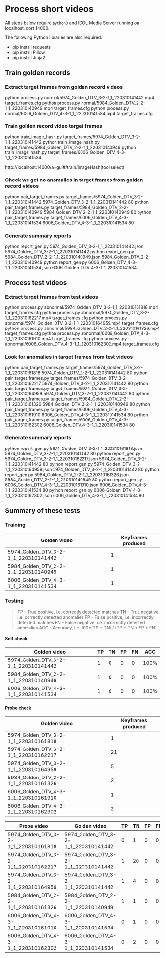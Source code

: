 # Process short videos

All steps below require `python3` and IDOL Media Server running on localhost, port 14000.

The following Python libraries are also required:
- pip install requests
- pip install Pillow
- pip install Jinja2

## Train golden records

### Extract target frames from golden record videos

python process.py normal/5974_Golden_DTV_3-2-1_1_220310141442.mp4 target_frames.cfg
python process.py normal/5984_Golden_DTV_2-2-1_1_220310140949.mp4 target_frames.cfg
python process.py normal/6006_Golden_DTV_4-3-1_1_220310141534.mp4 target_frames.cfg

### Train golden record video target frames

python train_image_hash.py target_frames/5974_Golden_DTV_3-2-1_1_220310141442
python train_image_hash.py target_frames/5984_Golden_DTV_2-2-1_1_220310140949
python train_image_hash.py target_frames/6006_Golden_DTV_4-3-1_1_220310141534

http://localhost:14000/a=gui#/train/imageHash(tool:select)

### Check we get no anomalies in target frames from golden record videos

python pair_target_frames.py target_frames/5974_Golden_DTV_3-2-1_1_220310141442 5974_Golden_DTV_3-2-1_1_220310141442 80
python pair_target_frames.py target_frames/5984_Golden_DTV_2-2-1_1_220310140949 5984_Golden_DTV_2-2-1_1_220310140949 80
python pair_target_frames.py target_frames/6006_Golden_DTV_4-3-1_1_220310141534 6006_Golden_DTV_4-3-1_1_220310141534 80

### Generate summary reports

python report_gen.py 5974_Golden_DTV_3-2-1_1_220310141442.json 5974_Golden_DTV_3-2-1_1_220310141442
python report_gen.py 5984_Golden_DTV_2-2-1_1_220310140949.json 5984_Golden_DTV_2-2-1_1_220310140949
python report_gen.py 6006_Golden_DTV_4-3-1_1_220310141534.json 6006_Golden_DTV_4-3-1_1_220310141534

## Process test videos

### Extract target frames from test videos

python process.py abnormal/5974_Golden_DTV_3-2-1_1_220310161818.mp4 target_frames.cfg
python process.py abnormal/5974_Golden_DTV_3-2-1_1_220310162217.mp4 target_frames.cfg
python process.py abnormal/5974_Golden_DTV_3-2-1_1_220310164959.mp4 target_frames.cfg
python process.py abnormal/5984_Golden_DTV_2-2-1_1_220310161326.mp4 target_frames.cfg
python process.py abnormal/6006_Golden_DTV_4-3-1_1_220310161910.mp4 target_frames.cfg
python process.py abnormal/6006_Golden_DTV_4-3-1_1_220310162302.mp4 target_frames.cfg

### Look for anomalies in target frames from test videos

python pair_target_frames.py target_frames/5974_Golden_DTV_3-2-1_1_220310161818 5974_Golden_DTV_3-2-1_1_220310141442 80
python pair_target_frames.py target_frames/5974_Golden_DTV_3-2-1_1_220310162217 5974_Golden_DTV_3-2-1_1_220310141442 80
python pair_target_frames.py target_frames/5974_Golden_DTV_3-2-1_1_220310164959 5974_Golden_DTV_3-2-1_1_220310141442 80
python pair_target_frames.py target_frames/5984_Golden_DTV_2-2-1_1_220310161326 5984_Golden_DTV_2-2-1_1_220310140949 80
python pair_target_frames.py target_frames/6006_Golden_DTV_4-3-1_1_220310161910 6006_Golden_DTV_4-3-1_1_220310141534 80
python pair_target_frames.py target_frames/6006_Golden_DTV_4-3-1_1_220310162302 6006_Golden_DTV_4-3-1_1_220310141534 80

### Generate summary reports

python report_gen.py 5974_Golden_DTV_3-2-1_1_220310161818.json 5974_Golden_DTV_3-2-1_1_220310141442 80
python report_gen.py 5974_Golden_DTV_3-2-1_1_220310162217.json 5974_Golden_DTV_3-2-1_1_220310141442 80
python report_gen.py 5974_Golden_DTV_3-2-1_1_220310164959.json 5974_Golden_DTV_3-2-1_1_220310141442 80
python report_gen.py 5984_Golden_DTV_2-2-1_1_220310161326.json 5984_Golden_DTV_2-2-1_1_220310140949 80
python report_gen.py 6006_Golden_DTV_4-3-1_1_220310161910.json 6006_Golden_DTV_4-3-1_1_220310141534 80
python report_gen.py 6006_Golden_DTV_4-3-1_1_220310162302.json 6006_Golden_DTV_4-3-1_1_220310141534 80

## Summary of these tests

### Training

Golden video | Keyframes produced
--- | ---
5974_Golden_DTV_3-2-1_1_220310141442 | 1
5984_Golden_DTV_2-2-1_1_220310140949 | 1
6006_Golden_DTV_4-3-1_1_220310141534 | 1

### Testing

> TP - True positive, i.e. correctly detected matches
> TN - True negative, i.e. correctly detected anomalies
> FP - False positive, i.e. incorrectly detected matches
> FN - False negative, i.e. incorrectly detected anomalies
> ACC - Accuracy, i.e. 100*(TP + TN) / (TP + TN + FP + FN)

#### Self check

Golden video | TP | TN | FP | FN | ACC
--- | --- | --- | --- | --- | ---
5974_Golden_DTV_3-2-1_1_220310141442 | 1 | 0 | 0 | 0 | 100%
5984_Golden_DTV_2-2-1_1_220310140949 | 1 | 0 | 0 | 0 | 100%
6006_Golden_DTV_4-3-1_1_220310141534 | 1 | 0 | 0 | 0 | 100%

#### Probe check

Golden video | Keyframes produced
--- | ---
5974_Golden_DTV_3-2-1_1_220310161818 | 1
5974_Golden_DTV_3-2-1_1_220310162217 | 21
5974_Golden_DTV_3-2-1_1_220310164959 | 5
5984_Golden_DTV_2-2-1_1_220310161326 | 2
6006_Golden_DTV_4-3-1_1_220310161910 | 1
6006_Golden_DTV_4-3-1_1_220310162302 | 2

Probe video | Golden video | TP | TN | FP | FN | ACC
--- | --- | --- | --- | --- | --- | ---
5974_Golden_DTV_3-2-1_1_220310161818 | 5974_Golden_DTV_3-2-1_1_220310141442 | 0 | 1 | 0 | 0 | 100%
5974_Golden_DTV_3-2-1_1_220310162217 | 5974_Golden_DTV_3-2-1_1_220310141442 | 1 | 20 | 0 | 0 | 100%
5974_Golden_DTV_3-2-1_1_220310164959 | 5974_Golden_DTV_3-2-1_1_220310141442 | 1 | 4 | 0 | 0 | 100%
5984_Golden_DTV_2-2-1_1_220310161326 | 5984_Golden_DTV_2-2-1_1_220310140949 | 1 | 1 | 0 | 0 | 100%
6006_Golden_DTV_4-3-1_1_220310161910 | 6006_Golden_DTV_4-3-1_1_220310141534 | 0 | 1 | 0 | 0 | 100%
6006_Golden_DTV_4-3-1_1_220310162302 | 6006_Golden_DTV_4-3-1_1_220310141534 | 0 | 2 | 0 | 0 | 100%
